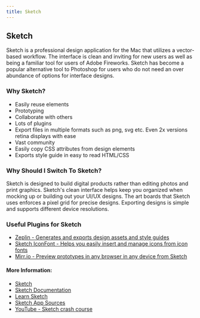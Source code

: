 ```yaml
---
title: Sketch
---
```

## Sketch

Sketch is a professional design application for the Mac that utilizes a vector-based workflow. The interface is clean and inviting for new users as well as being a familiar tool for users of Adobe Fireworks. Sketch has become a popular alternative tool to Photoshop for users who do not need an over abundance of options for interface designs.

### Why Sketch?

* Easily reuse elements
* Prototyping
* Collaborate with others
* Lots of plugins
* Export files in multiple formats such as png, svg etc. Even 2x versions retina displays with ease
* Vast community
* Easily copy CSS attributes from design elements
* Exports style guide in easy to read HTML/CSS 

### Why Should I Switch To Sketch?

Sketch is designed to build digital products rather than editing photos and print graphics. Sketch's clean interface helps keep you organized when mocking up or building out your UI/UX designs. The art boards that Sketch uses enforces a pixel grid for precise designs. Exporting designs is simple and supports different device resolutions.

### Useful Plugins for Sketch

- [Zeplin - Generates and exports design assets and style guides](https://zeplin.io/)
- [Sketch IconFont - Helps you easily insert and manage icons from icon fonts](https://github.com/keremciu/sketch-iconfont)
- [Mirr.io - Preview prototypes in any browser in any device from Sketch](https://mirr.io/)

#### More Information:

- [Sketch](https://www.sketchapp.com)
- [Sketch Documentation](https://www.sketchapp.com/docs/)
- [Learn Sketch](http://learnsketch.com/tutorials)
- [Sketch App Sources](https://www.sketchappsources.com/)
- [YouTube - Sketch crash course](https://www.youtube.com/playlist?list=PLWlUJU11tp4fEXI8deWhBQAHDv9R23WHB)